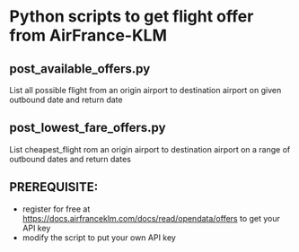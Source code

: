 # Python scripts to get flight offer from AirFrance-KLM

## post_available_offers.py

List all possible flight from an origin airport to destination airport on given outbound date and return date

## post_lowest_fare_offers.py

List cheapest_flight rom an origin airport to destination airport on a range of outbound dates and return dates

## PREREQUISITE:

- register for free at https://docs.airfranceklm.com/docs/read/opendata/offers to get your API key
- modify the script to put your own API key
